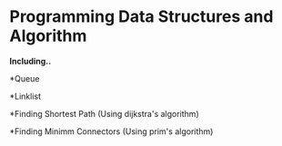# Programming Data Structures and Algorithm

**Including..**

   *Queue
   
   *Linklist
   
   *Finding Shortest Path (Using dijkstra's algorithm)
   
   *Finding Minimm Connectors (Using prim's algorithm)
